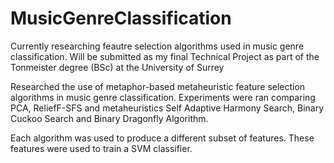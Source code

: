 # MusicGenreClassification

Currently researching feautre selection algorithms used in music genre classification. Will be submitted as my final Technical Project as part of the Tonmeister degree (BSc) at the University of Surrey

Researched the use of metaphor-based metaheuristic feature selection algorithms in music genre classification. Experiments were ran comparing PCA, ReliefF-SFS and metaheuristics Self Adaptive Harmony Search, Binary Cuckoo Search and Binary Dragonfly Algorithm.

Each algorithm was used to produce a different subset of features.
These features were used to train a SVM classifier.
